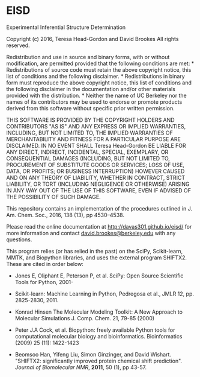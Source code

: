 # EISD
Experimental Inferential Structure Determination

Copyright (c) 2016, Teresa Head-Gordon and David Brookes
All rights reserved.

Redistribution and use in source and binary forms, with or without
modification, are permitted provided that the following conditions are met:
    * Redistributions of source code must retain the above copyright
      notice, this list of conditions and the following disclaimer.
    * Redistributions in binary form must reproduce the above copyright
      notice, this list of conditions and the following disclaimer in the
      documentation and/or other materials provided with the distribution.
    * Neither the name of UC Berkeley nor the
      names of its contributors may be used to endorse or promote products
      derived from this software without specific prior written permission.

THIS SOFTWARE IS PROVIDED BY THE COPYRIGHT HOLDERS AND CONTRIBUTORS "AS IS" AND
ANY EXPRESS OR IMPLIED WARRANTIES, INCLUDING, BUT NOT LIMITED TO, THE IMPLIED
WARRANTIES OF MERCHANTABILITY AND FITNESS FOR A PARTICULAR PURPOSE ARE
DISCLAIMED. IN NO EVENT SHALL Teresa Head-Gordon BE LIABLE FOR ANY
DIRECT, INDIRECT, INCIDENTAL, SPECIAL, EXEMPLARY, OR CONSEQUENTIAL DAMAGES
(INCLUDING, BUT NOT LIMITED TO, PROCUREMENT OF SUBSTITUTE GOODS OR SERVICES;
LOSS OF USE, DATA, OR PROFITS; OR BUSINESS INTERRUPTION) HOWEVER CAUSED AND
ON ANY THEORY OF LIABILITY, WHETHER IN CONTRACT, STRICT LIABILITY, OR TORT
(INCLUDING NEGLIGENCE OR OTHERWISE) ARISING IN ANY WAY OUT OF THE USE OF THIS
SOFTWARE, EVEN IF ADVISED OF THE POSSIBILITY OF SUCH DAMAGE.

This repository contains an implementation of the procedures outlined in 
J. Am. Chem. Soc., 2016, 138 (13), pp 4530–4538.

Please read the online documentation at http://davas301.github.io/eisd/
for more information and contact david.brookes@berkeley.edu with any questions.
 
This program relies (or has relied in the past) on the SciPy, Scikit-learn,
MMTK, and Biopython libraries, and uses the external program SHIFTX2. 
These are cited in order below:

* Jones E, Oliphant E, Peterson P, et al. SciPy: Open Source Scientific Tools 
    for Python, 2001-

* Scikit-learn: Machine Learning in Python, Pedregosa et al., JMLR 12, 
    pp. 2825-2830, 2011.

* Konrad Hinsen The Molecular Modeling Toolkit: A New Approach to Molecular Simulations
  J. Comp. Chem. 21, 79-85 (2000)
  
* Peter J.A Cock, et al. Biopython: freely available Python tools for 
computational molecular biology and bioinformatics. Bioinformatics (2009) 25 
(11): 1422-1423

* Beomsoo Han, Yifeng Liu, Simon Ginzinger, and David Wishart. "SHIFTX2:
  significantly improved protein chemical shift prediction".
  *Journal of Biomolecular NMR*, **2011**, 50 (1), pp 43-57.
